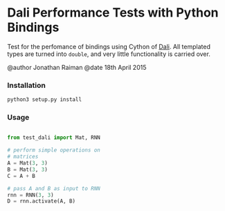 # Dali Performance Tests with Python Bindings

Test for the perfomance of bindings using Cython of [Dali](https://github.com/JonathanRaiman/Dali). All templated types are turned into `double`, and very little functionality is carried over.

@author Jonathan Raiman
@date 18th April 2015

### Installation

```bash
python3 setup.py install
```

### Usage

```python

from test_dali import Mat, RNN

# perform simple operations on
# matrices
A = Mat(3, 3)
B = Mat(3, 3)
C = A + B

# pass A and B as input to RNN
rnn = RNN(3, 3)
D = rnn.activate(A, B)

```

